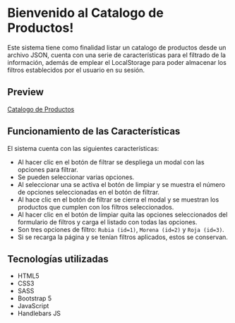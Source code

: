 # Bienvenido al Catalogo de Productos!

Este sistema tiene como finalidad listar un catalogo de productos desde un archivo JSON, cuenta con una serie de características para el filtrado de la información, además de emplear el LocalStorage para poder almacenar los filtros establecidos por el usuario en su sesión.

## Preview
[Catalogo de Productos](https://osmanjimenez.github.io/CatalogoHandlebars/)

## Funcionamiento de las Características

El sistema cuenta con las siguientes características:

-   Al hacer clic en el botón de filtrar se despliega un modal con las opciones para filtrar.
-   Se pueden seleccionar varias opciones.
-   Al seleccionar una se activa el botón de limpiar y se muestra el número de opciones seleccionadas en el botón de filtrar.
-   Al hace clic en el botón de filtrar se cierra el modal y se muestran los productos que cumplen con los filtros seleccionados.
-   Al hacer clic en el botón de limpiar quita las opciones seleccionados del formulario de filtros y carga el listado con todas las opciones.
-   Son tres opciones de filtro:  `Rubia (id=1)`,  `Morena (id=2)`  y  `Roja (id=3)`.
-   Si se recarga la página y se tenían filtros aplicados, estos se conservan.

## Tecnologías utilizadas

- HTML5
- CSS3
- SASS
- Bootstrap 5
- JavaScript
- Handlebars JS

